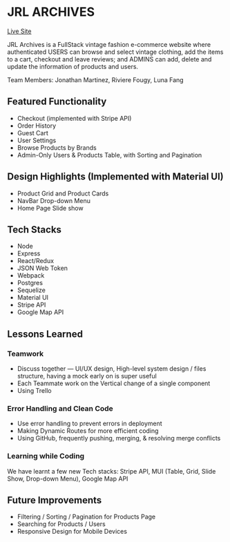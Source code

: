# JRL ARCHIVES

[Live Site](https://jrl-archives.herokuapp.com/)

JRL Archives is a FullStack vintage fashion e-commerce website where authenticated USERS can browse and select vintage clothing, add the items to a cart, checkout and leave reviews; and ADMINS can add, delete and update the information of products and users.

Team Members: Jonathan Martinez, Riviere Fougy, Luna Fang

## Featured Functionality 
* Checkout (implemented with Stripe API)
* Order History 
* Guest Cart
* User Settings 
* Browse Products by Brands 
* Admin-Only Users & Products Table, with Sorting and Pagination

## Design Highlights (Implemented with Material UI)
* Product Grid and Product Cards
* NavBar Drop-down Menu
* Home Page Slide show

## Tech Stacks
* Node
* Express
* React/Redux
* JSON Web Token 
* Webpack
* Postgres
* Sequelize
* Material UI
* Stripe API
* Google Map API

## Lessons Learned
### Teamwork
* Discuss together  — UI/UX design, High-level system design / files structure, having a mock early on is super useful
* Each Teammate work on the Vertical change of a single component
* Using Trello

### Error Handling and Clean Code 
* Use error handling to prevent errors in deployment 
* Making Dynamic Routes for more efficient coding
* Using GitHub, frequently pushing, merging, & resolving merge conflicts

### Learning while Coding
We have learnt a few new Tech stacks: Stripe API, MUI (Table, Grid, Slide Show, Drop-down Menu), Google Map API

## Future Improvements
* Filtering / Sorting / Pagination for Products Page
* Searching for Products / Users
* Responsive Design for Mobile Devices 
